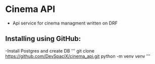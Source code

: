 # Cinema API
- Api service for cinema managment written on DRF

## Installing using GitHub:
-Install Postgres and create DB
'''
git clone https://github.com/DevSpaciX/cinema_api.git
python -m venv venv
'''
